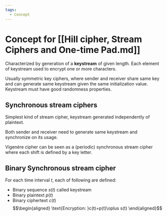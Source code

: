 ```yaml
---
tags:
  - Concept
---
```

# Concept for [[Hill cipher, Stream Ciphers and One-time Pad.md]]

Characterized by generation of a **keystream** of given length.
Each element of keystream used to encrypt one or more characters.

Usually symmetric key ciphers, where sender and receiver share same key and can generate same keystream given the same initialization value.
Keystream must have good randomness properties.

## Synchronous stream ciphers

Simplest kind of stream cipher, keystream generated independently of plaintext. 

Both sender and receiver need to generate same keystream and synchronize on its usage.

Vigenére cipher can be seen as a (periodic) synchronous stream cipher where each shift is defined by a key letter.

## Binary Synchronous stream cipher

For each time interval $t$, each of following are defined:
* Binary sequence $s(t)$ called keystream
* Binary plaintext $p(t)$
* Binary ciphertext $c(t)$
$$\begin{aligned}
\text{Encryption: }c(t)=p(t)\oplus s(t)
\end{aligned}$$